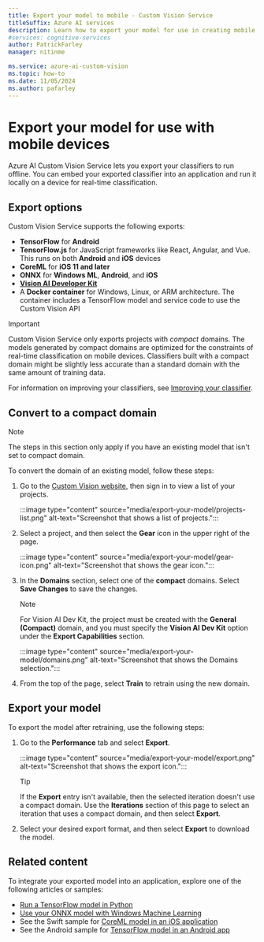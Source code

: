 ```yaml
---
title: Export your model to mobile - Custom Vision Service
titleSuffix: Azure AI services
description: Learn how to export your model for use in creating mobile applications or to run locally for real-time classification.
#services: cognitive-services
author: PatrickFarley
manager: nitinme

ms.service: azure-ai-custom-vision
ms.topic: how-to
ms.date: 11/05/2024
ms.author: pafarley
---
```


# Export your model for use with mobile devices

Azure AI Custom Vision Service lets you export your classifiers to run offline. You can embed your exported classifier into an application and run it locally on a device for real-time classification.

## Export options

Custom Vision Service supports the following exports:

* **TensorFlow** for **Android**
* **TensorFlow.js** for JavaScript frameworks like React, Angular, and Vue. This runs on both **Android** and **iOS** devices
* **CoreML** for **iOS 11 and later**
* **ONNX** for **Windows ML**, **Android**, and **iOS**
* **[Vision AI Developer Kit](https://azure.github.io/Vision-AI-DevKit-Pages/)**
* A **Docker container** for Windows, Linux, or ARM architecture. The container includes a TensorFlow model and service code to use the Custom Vision API

> [!IMPORTANT]
> Custom Vision Service only exports projects with *compact* domains. The models generated by compact domains are optimized for the constraints of real-time classification on mobile devices. Classifiers built with a compact domain might be slightly less accurate than a standard domain with the same amount of training data.
>
> For information on improving your classifiers, see [Improving your classifier](getting-started-improving-your-classifier.md).

## Convert to a compact domain

> [!NOTE]
> The steps in this section only apply if you have an existing model that isn't set to compact domain.

To convert the domain of an existing model, follow these steps:

1. Go to the [Custom Vision website](https://customvision.ai), then sign in to view a list of your projects.

    :::image type="content" source="media/export-your-model/projects-list.png" alt-text="Screenshot that shows a list of projects.":::

1. Select a project, and then select the **Gear** icon in the upper right of the page.

    :::image type="content" source="media/export-your-model/gear-icon.png" alt-text="Screenshot that shows the gear icon.":::

1. In the **Domains** section, select one of the **compact** domains. Select **Save Changes** to save the changes.

    > [!NOTE]
    > For Vision AI Dev Kit, the project must be created with the **General (Compact)** domain, and you must specify the **Vision AI Dev Kit** option under the **Export Capabilities** section.

    :::image type="content" source="media/export-your-model/domains.png" alt-text="Screenshot that shows the Domains selection.":::

1. From the top of the page, select **Train** to retrain using the new domain.

## Export your model

To export the model after retraining, use the following steps:

1. Go to the **Performance** tab and select **Export**.

    :::image type="content" source="media/export-your-model/export.png" alt-text="Screenshot that shows the export icon.":::

    > [!TIP]
    > If the **Export** entry isn't available, then the selected iteration doesn't use a compact domain. Use the **Iterations** section of this page to select an iteration that uses a compact domain, and then select **Export**.

1. Select your desired export format, and then select **Export** to download the model.

## Related content

To integrate your exported model into an application, explore one of the following articles or samples:

* [Run a TensorFlow model in Python](export-model-python.md)
* [Use your ONNX model with Windows Machine Learning](custom-vision-onnx-windows-ml.md)
* See the Swift sample for [CoreML model in an iOS application](https://go.microsoft.com/fwlink/?linkid=857726)
* See the Android sample for [TensorFlow model in an Android app](https://github.com/Azure-Samples/cognitive-services-android-customvision-sample)
